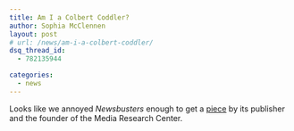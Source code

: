 ```yaml
---
title: Am I a Colbert Coddler?
author: Sophia McClennen
layout: post
# url: /news/am-i-a-colbert-coddler/
dsq_thread_id:
  - 782135944

categories: 
  - news
---
```

Looks like we annoyed *Newsbusters* enough to get a [piece][1] by its publisher and the founder of the Media Research Center.

 [1]: https://newsbusters.org/blogs/brent-bozell/2012/07/14/bozell-column-colberts-campus-coddlers